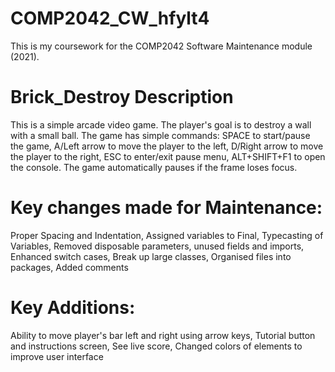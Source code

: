 # COMP2042_CW_hfylt4
This is my coursework for the COMP2042 Software Maintenance module (2021).

# Brick_Destroy Description
This is a simple arcade video game.
The player's goal is to destroy a wall with a small ball.
The game has simple commands:
SPACE to start/pause the game,
A/Left arrow to move the player to the left,
D/Right arrow to move the player to the right,
ESC to enter/exit pause menu, 
ALT+SHIFT+F1 to open the console.
The game automatically pauses if the frame loses focus.

# Key changes made for Maintenance:
Proper Spacing and Indentation,
Assigned variables to Final,
Typecasting of Variables,
Removed disposable parameters, unused fields and imports,
Enhanced switch cases,
Break up large classes,
Organised files into packages,
Added comments

# Key Additions:
Ability to move player's bar left and right using arrow keys,
Tutorial button and instructions screen, 
See live score,
Changed colors of elements to improve user interface